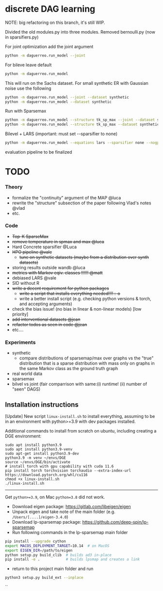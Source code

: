 # discrete DAG learning

NOTE: big refactoring on this branch, it's still WIP.

Divided the old modules.py into three modules. Removed bernoulli.py (now in sparsifiers.py)

For joint optimization add the joint argument

```bash
python -m daguerreo.run_model --joint
```

For bileve leave default
```bash
python -m daguerreo.run_model
```

This will run on the Sachs dataset.
For small synthetic ER with Gaussian noise use the following
```bash
python -m daguerreo.run_model --joint --dataset synthetic
python -m daguerreo.run_model --dataset synthetic
```

Run with Sparsemax 
```bash
python -m daguerreo.run_model --structure tk_sp_max --joint --dataset synthetic
python -m daguerreo.run_model --structure tk_sp_max --dataset synthetic
```
Bilevel + LARS (important: must set --sparsifier to none)
```bash
python -m daguerreo.run_model --equations lars --sparsifier none --nogpu
```

evaluation pipeline to be finalized

# TODO 

### Theory

- formalize the "continuity" argument of the MAP @luca
- rewrite the "structure" subsection of the paper following Vlad's notes  @vlad
- etc.

### Code
- ~~Top-K SparseMax~~
- ~~remove temperature in spmax and max  @luca~~
- Hard Concrete sparsifier @Luca
- ~~HPO pipeline @vale~~
  - ~~tune on synthetic datasets (maybe from a distribution over synth datasets)~~
- storing results outside wandb  @luca
- ~~metrics with Markov eqiv. classes !!!!!! @matt~~
- debiased LARS @vale
- SID without R 
- ~~write a decent requirement for python packages~~
  - ~~write a script that installs everything needed!!!! :-o~~
  - write a better install script (e.g. checking python versions & torch, and accepting arguments)
- check the bias issue! (no bias in linear & non-linear models) [low priority]
- ~~add interventional datasets @jean~~
- ~~refactor todos as seen in code @jean~~
- etc....

### Experiments

- synthetic
  - compare distributions of sparsemap/max over graphs vs the "true" distribution that is a sparse distribution 
     with mass only on graphs in the same Markov class as the ground truth graph
- real world data
- sparsemax 
- bilvel vs joint (fair comparrison with same:(i) runtime! (ii) number of "seen" DAGS)

## Installation instructions

[Update] New script `linux-install.sh` to install everything, assuming to be in an environment with python>=3.9 
with dev packages installed. 

Additional commands to install from scratch on ubuntu, including creating a DGE environment:

```shell
sudo apt install python3.9
sudo apt install python3.9-venv
sudo apt-get install python3.9-dev
python3.9 -m venv ~/envs/DGE
source ~/envs/DGE/bin/activate
# install torch with gpu capability with cuda 11.6
pip install torch torchvision torchaudio --extra-index-url https://download.pytorch.org/whl/cu116  
chmod +x linux-install.sh
./linux-install.sh
```

---

Get `python>=3.9`, on Mac `python=3.8` did not work.

- Download eigen package: https://gitlab.com/libeigen/eigen
- Unpack eigen and take note of the main folder (e.g. `/Users/[....]/eigen-3.4.0`)
- Download lp-sparsemap package: https://github.com/deep-spin/lp-sparsemap
- Run following commands in the lp-sparsemap main folder
```bash
pip install --upgrade cython
export MACOS_DEPLOYMENT_TARGET=10.14  # on MacOS
export EIGEN_DIR=/path/to/eigen
python setup.py build_clib  # builds ad3 in-place
pip install -e .            # builds lpsmap and creates a link
```
- return to this project main folder and run
```bash
python3 setup.py build_ext --inplace
```

``

